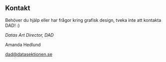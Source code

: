 ## Kontakt

Behöver du hjälp eller har frågor kring grafisk design, tveka inte att kontakta DAD! :)

_Datas Art Director, DAD_

Amanda Hedlund

[dad@datasektionen.se](mailto:dad@datasektionen.se)
